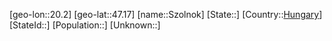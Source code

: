 ﻿---
location: [47.17,20.2]
type: City
tags:
- geo/City


SpocWebEntityId: 34713
isDeleted: false
confidential: public

---
[geo-lon::20.2]
[geo-lat::47.17]
[name::Szolnok]
[State::]
[Country::[Hungary](geo/Continent/Europe/Hungary.md)]
[StateId::]
[Population::]
[Unknown::]

